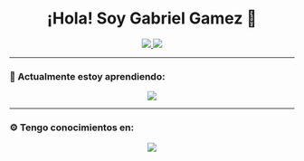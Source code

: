 <h1 align="center">¡Hola! Soy Gabriel Gamez 👋</h1>

<p align="center">
  <a href="https://www.linkedin.com/in/gabrieljgamezr/">
    <img src="https://img.shields.io/badge/LinkedIn-0077B5?style=for-the-badge&logo=linkedin&logoColor=white" />
  </a>
  <a href="mailto:gabrieljgamezr@gmail.com">
    <img src="https://img.shields.io/badge/Gmail-D14836?style=for-the-badge&logo=gmail&logoColor=white" />
  </a>
</p>

<hr>

<h3 align="left">🌱 Actualmente estoy aprendiendo:</h3>
<p align="center">
    <img src="https://skillicons.dev/icons?i=mongodb,express,react,nodejs" />
</p>

<hr>

<h3 align="left">⚙️ Tengo conocimientos en:</h3>
<p align="center">
    <img src="https://skillicons.dev/icons?i=html,css,javascript,python,php,mysql" />
</p>
